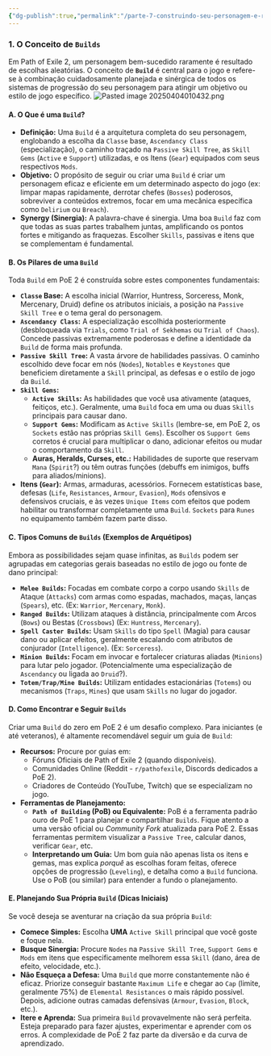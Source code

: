 ```yaml
---
{"dg-publish":true,"permalink":"/parte-7-construindo-seu-personagem-e-recursos-externos/1-o-conceito-de-builds/"}
---
```


### 1. O Conceito de `Builds`

Em Path of Exile 2, um personagem bem-sucedido raramente é resultado de escolhas aleatórias. O conceito de **`Build`** é central para o jogo e refere-se à combinação cuidadosamente planejada e sinérgica de todos os sistemas de progressão do seu personagem para atingir um objetivo ou estilo de jogo específico.
![Pasted image 20250404010432.png](/img/user/ANEXOS/Pasted%20image%2020250404010432.png)
#### A. O Que é uma `Build`?

*   **Definição:** Uma `Build` é a arquitetura completa do seu personagem, englobando a escolha da `Classe` base, `Ascendancy Class` (especialização), o caminho traçado na `Passive Skill Tree`, as `Skill Gems` (`Active` e `Support`) utilizadas, e os Itens (`Gear`) equipados com seus respectivos `Mods`.
*   **Objetivo:** O propósito de seguir ou criar uma `Build` é criar um personagem eficaz e eficiente em um determinado aspecto do jogo (ex: limpar mapas rapidamente, derrotar chefes (`Bosses`) poderosos, sobreviver a conteúdos extremos, focar em uma mecânica específica como `Delirium` ou `Breach`).
*   **Synergy (Sinergia):** A palavra-chave é sinergia. Uma boa `Build` faz com que todas as suas partes trabalhem juntas, amplificando os pontos fortes e mitigando as fraquezas. Escolher `Skills`, passivas e itens que se complementam é fundamental.

#### B. Os Pilares de uma `Build`

Toda `Build` em PoE 2 é construída sobre estes componentes fundamentais:

*   **`Classe` Base:** A escolha inicial (Warrior, Huntress, Sorceress, Monk, Mercenary, Druid) define os atributos iniciais, a posição na `Passive Skill Tree` e o tema geral do personagem.
*   **`Ascendancy Class`:** A especialização escolhida posteriormente (desbloqueada via `Trials`, como `Trial of Sekhemas` ou `Trial of Chaos`). Concede passivas extremamente poderosas e define a identidade da `Build` de forma mais profunda.
*   **`Passive Skill Tree`:** A vasta árvore de habilidades passivas. O caminho escolhido deve focar em nós (`Nodes`), `Notables` e `Keystones` que beneficiem diretamente a `Skill` principal, as defesas e o estilo de jogo da `Build`.
*   **`Skill Gems`:**
    *   **`Active Skills`:** As habilidades que você usa ativamente (ataques, feitiços, etc.). Geralmente, uma `Build` foca em uma ou duas `Skills` principais para causar dano.
    *   **`Support Gems`:** Modificam as `Active Skills` (lembre-se, em PoE 2, os `Sockets` estão nas próprias `Skill Gems`). Escolher os `Support Gems` corretos é crucial para multiplicar o dano, adicionar efeitos ou mudar o comportamento da `Skill`.
    *   **Auras, Heralds, Curses, etc.:** Habilidades de suporte que reservam `Mana` (`Spirit`?) ou têm outras funções (debuffs em inimigos, buffs para aliados/minions).
*   **Itens (`Gear`):** Armas, armaduras, acessórios. Fornecem estatísticas base, defesas (`Life`, `Resistances`, `Armour`, `Evasion`), `Mods` ofensivos e defensivos cruciais, e às vezes `Unique Items` com efeitos que podem habilitar ou transformar completamente uma `Build`. `Sockets` para `Runes` no equipamento também fazem parte disso.

#### C. Tipos Comuns de `Builds` (Exemplos de Arquétipos)

Embora as possibilidades sejam quase infinitas, as `Builds` podem ser agrupadas em categorias gerais baseadas no estilo de jogo ou fonte de dano principal:

*   **`Melee Builds`:** Focadas em combate corpo a corpo usando `Skills` de Ataque (`Attacks`) com armas como espadas, machados, maças, lanças (`Spears`), etc. (Ex: `Warrior`, `Mercenary`, `Monk`).
*   **`Ranged Builds`:** Utilizam ataques à distância, principalmente com Arcos (`Bows`) ou Bestas (`Crossbows`) (Ex: `Huntress`, `Mercenary`).
*   **`Spell Caster Builds`:** Usam `Skills` do tipo `Spell` (Magia) para causar dano ou aplicar efeitos, geralmente escalando com atributos de conjurador (`Intelligence`). (Ex: `Sorceress`).
*   **`Minion Builds`:** Focam em invocar e fortalecer criaturas aliadas (`Minions`) para lutar pelo jogador. (Potencialmente uma especialização de `Ascendancy` ou ligada ao `Druid`?).
*   **`Totem/Trap/Mine Builds`:** Utilizam entidades estacionárias (`Totems`) ou mecanismos (`Traps`, `Mines`) que usam `Skills` no lugar do jogador.

#### D. Como Encontrar e Seguir `Builds`

Criar uma `Build` do zero em PoE 2 é um desafio complexo. Para iniciantes (e até veteranos), é altamente recomendável seguir um guia de `Build`:

*   **Recursos:** Procure por guias em:
    *   Fóruns Oficiais de Path of Exile 2 (quando disponíveis).
    *   Comunidades Online (Reddit - `r/pathofexile`, Discords dedicados a PoE 2).
    *   Criadores de Conteúdo (YouTube, Twitch) que se especializam no jogo.
*   **Ferramentas de Planejamento:**
    *   **`Path of Building` (PoB) ou Equivalente:** PoB é a ferramenta padrão ouro de PoE 1 para planejar e compartilhar `Builds`. Fique atento a uma versão oficial ou *Community Fork* atualizada para PoE 2. Essas ferramentas permitem visualizar a `Passive Tree`, calcular danos, verificar `Gear`, etc.
    *   **Interpretando um Guia:** Um bom guia não apenas lista os itens e gemas, mas explica *porquê* as escolhas foram feitas, oferece opções de progressão (`Leveling`), e detalha como a `Build` funciona. Use o PoB (ou similar) para entender a fundo o planejamento.

#### E. Planejando Sua Própria `Build` (Dicas Iniciais)

Se você deseja se aventurar na criação da sua própria `Build`:

*   **Comece Simples:** Escolha **UMA** `Active Skill` principal que você goste e foque nela.
*   **Busque Sinergia:** Procure `Nodes` na `Passive Skill Tree`, `Support Gems` e `Mods` em itens que especificamente melhorem essa `Skill` (dano, área de efeito, velocidade, etc.).
*   **Não Esqueça a Defesa:** Uma `Build` que morre constantemente não é eficaz. Priorize conseguir bastante `Maximum Life` e chegar ao `Cap` (limite, geralmente 75%) de `Elemental Resistances` o mais rápido possível. Depois, adicione outras camadas defensivas (`Armour`, `Evasion`, `Block`, etc.).
*   **Itere e Aprenda:** Sua primeira `Build` provavelmente não será perfeita. Esteja preparado para fazer ajustes, experimentar e aprender com os erros. A complexidade de PoE 2 faz parte da diversão e da curva de aprendizado.